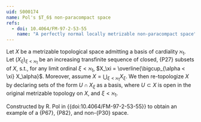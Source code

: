 ```yaml
---
uid: S000174
name: Pol's $T_6$ non-paracompact space
refs:
  - doi: 10.4064/FM-97-2-53-55
    name: "A perfectly normal locally metrizable non-paracompact space"
---
```


Let $X$ be a metrizable topological space admitting a basis of cardiality $\aleph_1$. Let $(X_\xi)_{\xi < \aleph_1}$ be an increasing transfinite sequence of closed, {P27} subsets of $X$, s.t.,
for any limit ordinal $\xi < \aleph_1$, $X_\xi = \overline{\bigcup_{\alpha < \xi} X_\alpha}$. Moreover, assume $X = \bigcup_{\xi < \aleph_1} X_\xi$. We then re-topologize $X$ by declaring sets of the form $U \cap X_\xi$ as a basis, where $U \subset X$ is open in the original metrizable topology on $X$, and $\xi < \aleph_1$.

Constructed by R. Pol in {{doi:10.4064/FM-97-2-53-55}} to obtain an example of a
{P67}, {P82}, and non-{P30} space.

